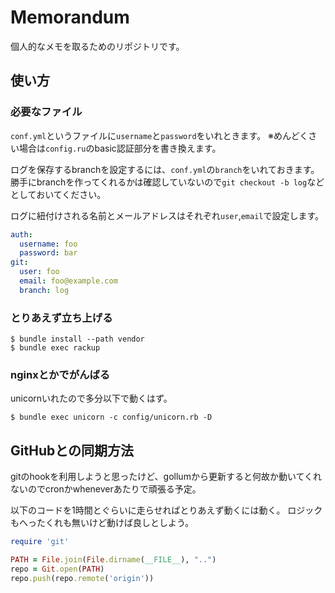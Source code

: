 # Memorandum

個人的なメモを取るためのリポジトリです。

## 使い方

### 必要なファイル

`conf.yml`というファイルに`username`と`password`をいれときます。
※めんどくさい場合は`config.ru`のbasic認証部分を書き換えます。

ログを保存するbranchを設定するには、`conf.yml`の`branch`をいれておきます。
勝手にbranchを作ってくれるかは確認していないので`git checkout -b log`などとしておいてください。

ログに紐付けされる名前とメールアドレスはそれぞれ`user`,`email`で設定します。

```yaml
auth:
  username: foo
  password: bar
git:
  user: foo
  email: foo@example.com
  branch: log
```

### とりあえず立ち上げる

```console
$ bundle install --path vendor
$ bundle exec rackup
```

### nginxとかでがんばる

unicornいれたので多分以下で動くはず。

```console
$ bundle exec unicorn -c config/unicorn.rb -D
```

## GitHubとの同期方法

gitのhookを利用しようと思ったけど、gollumから更新すると何故か動いてくれないのでcronかwheneverあたりで頑張る予定。

以下のコードを1時間とぐらいに走らせればとりあえず動くには動く。
ロジックもへったくれも無いけど動けば良しとしよう。

```rb
require 'git'

PATH = File.join(File.dirname(__FILE__), "..")
repo = Git.open(PATH)
repo.push(repo.remote('origin'))
```
